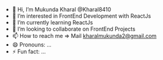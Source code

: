 - 👋 Hi, I’m Mukunda Kharal @Kharal8410
- 👀 I’m interested in FrontEnd Development with ReactJs
- 🌱 I’m currently learning ReactJs
- 💞️ I’m looking to collaborate on FrontEnd Projects
- 📫 How to reach me => Mail kharalmukunda2@gmail.com
- 😄 Pronouns: ...
- ⚡ Fun fact: ...

<!---
Kharal8410/Kharal8410 is a ✨ special ✨ repository because its `README.md` (this file) appears on your GitHub profile.
You can click the Preview link to take a look at your changes.
--->
